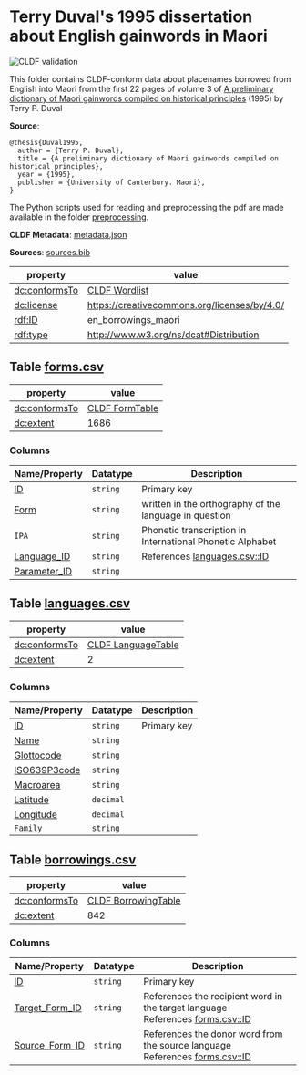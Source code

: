 # Terry Duval's 1995 dissertation about English gainwords in Maori

![CLDF validation](https://github.com/lexibank/uralex/workflows/CLDF-validation/badge.svg)

This folder contains CLDF-conform data about placenames borrowed from English into Maori from the first 22 pages of volume 3 of [A preliminary dictionary of Maori gainwords compiled on historical principles](https://ir.canterbury.ac.nz/handle/10092/4865) (1995) by Terry P. Duval

**Source**:

```
@thesis{Duval1995,
  author = {Terry P. Duval},
  title = {A preliminary dictionary of Maori gainwords compiled on historical principles},
  year = {1995},
  publisher = {University of Canterbury. Maori},
}
```
The Python scripts used for reading and preprocessing the pdf are made available in the folder [preprocessing](https://github.com/martino-vic/en_borrowings_maori/tree/master/Duval1995/preprocessing). 

**CLDF Metadata**: [metadata.json](./metadata.json)

**Sources**: [sources.bib](./sources.bib)

property | value
 --- | ---
[dc:conformsTo](http://purl.org/dc/terms/conformsTo) | [CLDF Wordlist](http://cldf.clld.org/v1.0/terms.rdf#Wordlist)
[dc:license](http://purl.org/dc/terms/license) | https://creativecommons.org/licenses/by/4.0/
[rdf:ID](http://www.w3.org/1999/02/22-rdf-syntax-ns#ID) | en_borrowings_maori
[rdf:type](http://www.w3.org/1999/02/22-rdf-syntax-ns#type) | http://www.w3.org/ns/dcat#Distribution


## <a name="table-formscsv"></a>Table [forms.csv](./forms.csv)

property | value
 --- | ---
[dc:conformsTo](http://purl.org/dc/terms/conformsTo) | [CLDF FormTable](http://cldf.clld.org/v1.0/terms.rdf#FormTable)
[dc:extent](http://purl.org/dc/terms/extent) | 1686


### Columns

Name/Property | Datatype | Description
 --- | --- | ---
[ID](http://cldf.clld.org/v1.0/terms.rdf#id) | `string` | Primary key
[Form](http://cldf.clld.org/v1.0/terms.rdf#form) | `string` | written in the orthography of the language in question
`IPA` | `string` | Phonetic transcription in International Phonetic Alphabet
[Language_ID](http://cldf.clld.org/v1.0/terms.rdf#languageReference) | `string` | References [languages.csv::ID](#table-languagescsv)
[Parameter_ID](http://cldf.clld.org/v1.0/terms.rdf#parameterReference) | `string` |

## <a name="table-languagescsv"></a>Table [languages.csv](./languages.csv)

property | value
 --- | ---
[dc:conformsTo](http://purl.org/dc/terms/conformsTo) | [CLDF LanguageTable](http://cldf.clld.org/v1.0/terms.rdf#LanguageTable)
[dc:extent](http://purl.org/dc/terms/extent) | 2


### Columns

Name/Property | Datatype | Description
 --- | --- | ---
[ID](http://cldf.clld.org/v1.0/terms.rdf#id) | `string` | Primary key
[Name](http://cldf.clld.org/v1.0/terms.rdf#name) | `string` |
[Glottocode](http://cldf.clld.org/v1.0/terms.rdf#glottocode) | `string` |
[ISO639P3code](http://cldf.clld.org/v1.0/terms.rdf#iso639P3code) | `string` |
[Macroarea](http://cldf.clld.org/v1.0/terms.rdf#macroarea) | `string` |
[Latitude](http://cldf.clld.org/v1.0/terms.rdf#latitude) | `decimal` |
[Longitude](http://cldf.clld.org/v1.0/terms.rdf#longitude) | `decimal` |
`Family` | `string` |

## <a name="table-borrowingscsv"></a>Table [borrowings.csv](./borrowings.csv)

property | value
 --- | ---
[dc:conformsTo](http://purl.org/dc/terms/conformsTo) | [CLDF BorrowingTable](http://cldf.clld.org/v1.0/terms.rdf#BorrowingTable)
[dc:extent](http://purl.org/dc/terms/extent) | 842


### Columns

Name/Property | Datatype | Description
 --- | --- | ---
[ID](http://cldf.clld.org/v1.0/terms.rdf#id) | `string` | Primary key
[Target_Form_ID](http://cldf.clld.org/v1.0/terms.rdf#targetFormReference) | `string` | References the recipient word in the target language<br>References [forms.csv::ID](#table-formscsv)
[Source_Form_ID](http://cldf.clld.org/v1.0/terms.rdf#sourceFormReference) | `string` | References the donor word from the source language<br>References [forms.csv::ID](#table-formscsv)
